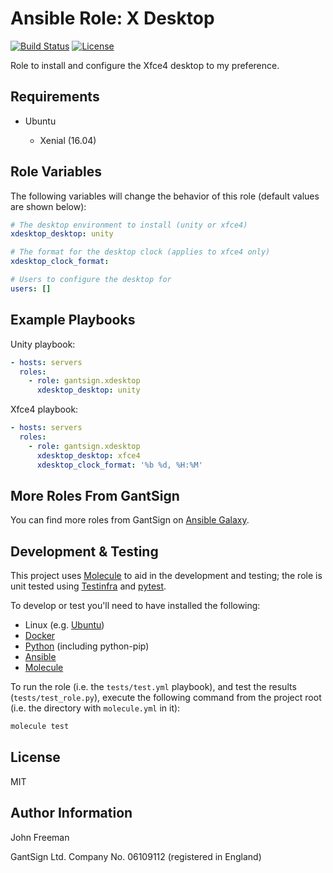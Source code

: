 Ansible Role: X Desktop
=======================

[![Build Status](https://travis-ci.org/gantsign/ansible-role-xdesktop.svg?branch=master)](https://travis-ci.org/gantsign/ansible-role-xdesktop)
[![License](https://img.shields.io/badge/license-MIT-blue.svg)](https://raw.githubusercontent.com/gantsign/ansible-role-xdesktop/master/LICENSE)

Role to install and configure the Xfce4 desktop to my preference.

Requirements
------------

* Ubuntu

    * Xenial (16.04)

Role Variables
--------------

The following variables will change the behavior of this role (default values
are shown below):

```yaml
# The desktop environment to install (unity or xfce4)
xdesktop_desktop: unity

# The format for the desktop clock (applies to xfce4 only)
xdesktop_clock_format:

# Users to configure the desktop for
users: []
```

Example Playbooks
-----------------

Unity playbook:

```yaml
- hosts: servers
  roles:
    - role: gantsign.xdesktop
      xdesktop_desktop: unity
```

Xfce4 playbook:

```yaml
- hosts: servers
  roles:
    - role: gantsign.xdesktop
      xdesktop_desktop: xfce4
      xdesktop_clock_format: '%b %d, %H:%M'
```

More Roles From GantSign
------------------------

You can find more roles from GantSign on
[Ansible Galaxy](https://galaxy.ansible.com/gantsign).

Development & Testing
---------------------

This project uses [Molecule](http://molecule.readthedocs.io/) to aid in the
development and testing; the role is unit tested using
[Testinfra](http://testinfra.readthedocs.io/) and
[pytest](http://docs.pytest.org/).

To develop or test you'll need to have installed the following:

* Linux (e.g. [Ubuntu](http://www.ubuntu.com/))
* [Docker](https://www.docker.com/)
* [Python](https://www.python.org/) (including python-pip)
* [Ansible](https://www.ansible.com/)
* [Molecule](http://molecule.readthedocs.io/)

To run the role (i.e. the `tests/test.yml` playbook), and test the results
(`tests/test_role.py`), execute the following command from the project root
(i.e. the directory with `molecule.yml` in it):

```bash
molecule test
```

License
-------

MIT

Author Information
------------------

John Freeman

GantSign Ltd.
Company No. 06109112 (registered in England)
